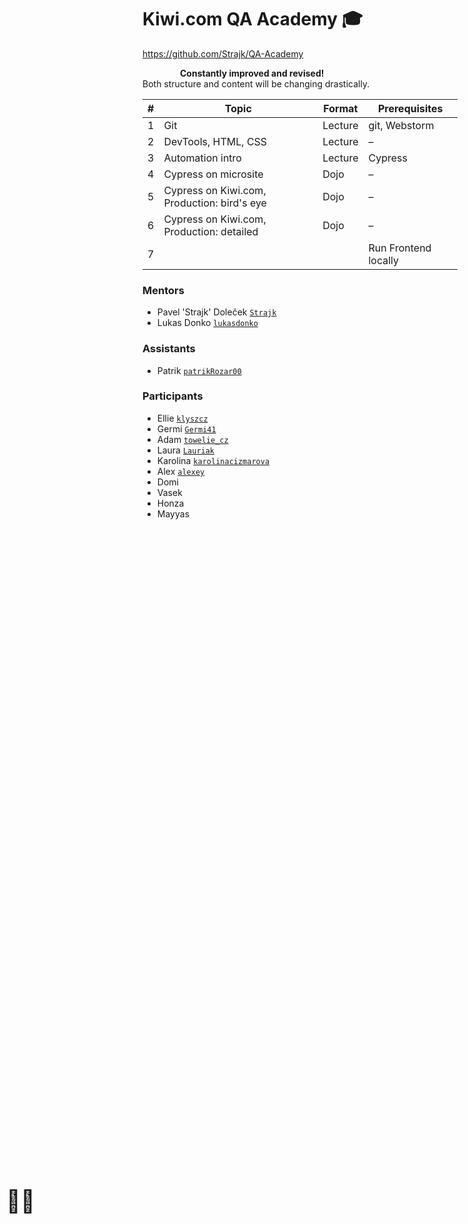 # Kiwi.com QA Academy 🎓

<i class="fab fa-github"></i> <https://github.com/Strajk/QA-Academy>

<b-alert show variant="warning" style="padding-left: 60px">
  <big style="font-size: 250%; position: absolute; left: 10px; top: 50%; transform: translateY(-50%);">👷‍♂️</big>
  <b>Constantly improved and revised!</b><br>Both structure and content will be changing drastically.
</b-alert>


| #  | Topic                                       | Format  | Prerequisites                |
|----|---------------------------------------------|---------|------------------------------|
| 1  | Git                                         | Lecture | git, Webstorm                |
| 2  | DevTools, HTML, CSS                         | Lecture | –                            |
| 3  | Automation intro                            | Lecture | Cypress                      |
| 4  | Cypress on microsite                        | Dojo    | –                            |
| 5  | Cypress on Kiwi.com, Production: bird's eye | Dojo    | –                            |
| 6  | Cypress on Kiwi.com, Production: detailed   | Dojo    | –                            |
| 7  |                                             |         | Run Frontend locally         |

### Mentors

* Pavel 'Strajk' Doleček [`Strajk`](https://github.com/strajk/)
* Lukas Donko [`lukasdonko`](https://github.com/lukasdonko)

### Assistants

* Patrik [`patrikRozar00`](https://github.com/patrikRozar00/)

### Participants

* Ellie [`klyszcz`](https://github.com/klyszcz)
* Germi [`Germi41`](https://github.com/Germi41)
* Adam [`towelie_cz`](https://github.com/adam-olser)
* Laura [`Lauriak`](https://github.com/Lauriak)
* Karolina [`karolinacizmarova`](https://github.com/karolinacizmarova)
* Alex [`alexey`](https://gitlab.skypicker.com/alexey.tudakov)
* Domi
* Vasek
* Honza
* Mayyas

